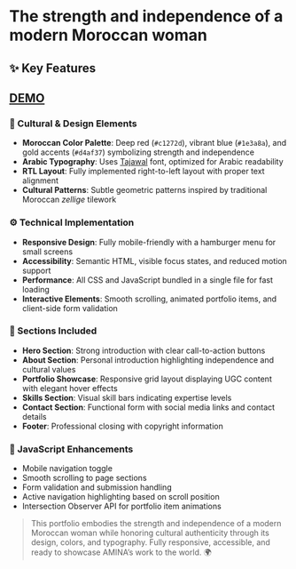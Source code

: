 # The strength and independence of a modern Moroccan woman
## ✨ Key Features
## [DEMO](https://ugc-design.github.io/ugc6/)
### 🎨 Cultural & Design Elements
- **Moroccan Color Palette**: Deep red (`#c1272d`), vibrant blue (`#1e3a8a`), and gold accents (`#d4af37`) symbolizing strength and independence  
- **Arabic Typography**: Uses [Tajawal](https://fonts.google.com/specimen/Tajawal) font, optimized for Arabic readability  
- **RTL Layout**: Fully implemented right-to-left layout with proper text alignment  
- **Cultural Patterns**: Subtle geometric patterns inspired by traditional Moroccan *zellige* tilework  

### ⚙️ Technical Implementation
- **Responsive Design**: Fully mobile-friendly with a hamburger menu for small screens  
- **Accessibility**: Semantic HTML, visible focus states, and reduced motion support  
- **Performance**: All CSS and JavaScript bundled in a single file for fast loading  
- **Interactive Elements**: Smooth scrolling, animated portfolio items, and client-side form validation  

### 📄 Sections Included
- **Hero Section**: Strong introduction with clear call-to-action buttons  
- **About Section**: Personal introduction highlighting independence and cultural values  
- **Portfolio Showcase**: Responsive grid layout displaying UGC content with elegant hover effects  
- **Skills Section**: Visual skill bars indicating expertise levels  
- **Contact Section**: Functional form with social media links and contact details  
- **Footer**: Professional closing with copyright information  

### 🚀 JavaScript Enhancements
- Mobile navigation toggle  
- Smooth scrolling to page sections  
- Form validation and submission handling  
- Active navigation highlighting based on scroll position  
- Intersection Observer API for portfolio item animations  

> This portfolio embodies the strength and independence of a modern Moroccan woman while honoring cultural authenticity through its design, colors, and typography. Fully responsive, accessible, and ready to showcase AMINA’s work to the world. 🌍

